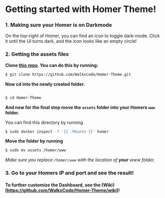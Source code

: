 # Getting started with Homer Theme!

### 1. Making sure your Homer is on Darkmode
On the top-right of Homer, you can find an icon to toggle dark-mode. Click it until the UI turns dark, and the icon looks like an empty circle!

### 2. Getting the assets files
**Clone [this repo](https://github.com/WalkxCode/Homer-Theme). You can do this by running:**
```bash
$ git clone https://github.com/WalkxCode/Homer-Theme.git
```
**Now cd into the newly created folder.**
```bash

$ cd Homer-Theme
```
**And now for the final step move the `assets` folder into your Homers `www` folder.**

You can find this directory by running
```bash
$ sudo docker inspect -f '{{ .Mounts }}' homer
```

**Move the folder by running**
```bash
$ sudo mv assets /homer/www
```
_Make sure you replace `/homer/www` with the location of **your** www folder._

### 3. Go to your Homers IP and port and see the result!

#### To further customize the Dashboard, see the (Wiki)[https://github.com/WalkxCode/Homer-Theme/wiki]!
